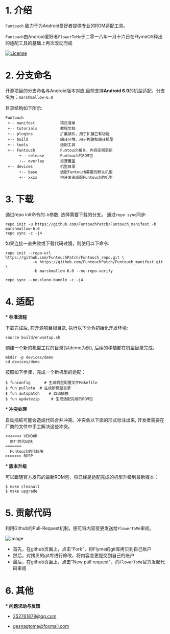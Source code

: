 # 1. 介绍

`Funtouch` 致力于为Android爱好者提供专业的ROM适配工具。

`Funtouch`由Android爱好者`FlowerToMe`于二零一八年一月十六日在FlymeOS释出的适配工具的基础上再次改动而成

[![License](https://img.shields.io/badge/License-Apache%20V2.0-blue.svg)](LICENSE)


# 2. 分支命名

开源项目的分支命名与Android版本对应,目前支持**Android 6.0**的机型适配，分支名为：`marshmallow-6.0`

目录结构如下所示: 

    Funtouch
     +-- manifest           项目清单
     +-- tutorials          教程文档
     +-- plugins            扩展插件，用于扩展已有功能
     +-- build              编译环境，用于构建和编译机型
     +-- tools              适配工具
     +-- Funtouch           Funtouch相关，内容定期更新
          +-- release       Funtouch的ROM包
          +-- overlay       资源覆盖
     +-- devices            机型目录
          +-- base          适配Funtouch需要的默认机型
          +-- xxxx          供开发者适配Funtouch的机型


# 3. 下载

通过repo init命令的`-b`参数, 选择需要下载的分支。
通过`repo sync`同步: 

    repo init -u https://github.com/FuntouchPatch/Funtouch_manifest -b marshmallow-6.0
    repo sync -c -j4

如果连接一直失败或下载代码过慢，则使用以下命令:

    repo init --repo-url https://github.com/FuntouchPatch/Funtouch_repo.git \
                -u https://github.com/FuntouchPatch/Funtouch_manifest.git \
                -b marshmallow-6.0 --no-repo-verify
                
    repo sync --no-clone-bundle -c -j4


# 4. 适配

<b>* 标准流程</b>

下载完成后, 在开源项目根目录, 执行以下命令初始化开发环境: 

    source build/envsetup.sh

创建一个新的机型工程的目录(以demo为例), 后续的移植都在机型目录完成。

    mkdir -p devices/demo
    cd devices/demo

按照如下步骤，完成一个新机型的适配：

    $ funconfig      # 生成机型配置文件Makefile
    $ fun pullota  # 生成新机型目录
    $ fun autopatch    # 自动插桩
    $ fun updatezip     # 生成适配完成的ROM包


<b>* 冲突处理</b>

自动插桩可能会造成代码合并冲突。冲突会以下面的形式标注出来, 开发者需要在厂商的文件中手工解决这些冲突。

    <<<<<<< VENDOR
      原厂的代码块
    =======
      Funtouch的代码块
    >>>>>>> BOSP


<b>* 版本升级</b>

可以跟随官方发布的最新ROM包，将已经是适配完成的机型升级到最新版本：

    $ make cleanall
    $ make upgrade


# 5. 贡献代码

利用Github的Pull-Request机制，便可将内容变更发送给`FlowerToMe`审阅。

![image](github-pull-request.png)

- 首先，在github页面上，点击“Fork”，将Flyme的git库拷贝到自己账户
- 然后，对拷贝的git库进行修改，将内容变更提交到自己的账户
- 最后，在github页面上，点击"New pull request"，向`FlowerToMe`官方发起代码审阅


# 6. 其他

<b>* 问题求助与反馈</b>
- <p><a href="mailto:252761878@qq.com">252761878@qq.com</a></p>
- <p><a href="mailto:gesnagtome@foxmail.com">gesnagtome@foxmail.com</a></p>

